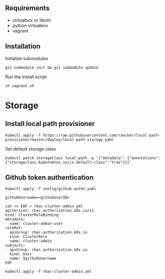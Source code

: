 ## Requirements
- virtualbox or libvirt
- python virtualenv
- vagrant

## Installation
Initialize submodules
```
git submodule init && git submodule update
```
Run the install script
```
sh vagrant.sh
```
# Storage


## Install local path provisioner

```
kubectl apply -f https://raw.githubusercontent.com/rancher/local-path-provisioner/master/deploy/local-path-storage.yaml
```

Set default storage class

```
kubectl patch storageclass local-path -p '{"metadata": {"annotations":{"storageclass.kubernetes.io/is-default-class":"true"}}}'
```

## Github token authentication

```
kubectl apply -f config/github-authn.yaml
```

```
githubUsername=<githubUserID>

cat << EOF > rbac-cluster-admin.yml
apiVersion: rbac.authorization.k8s.io/v1
kind: ClusterRoleBinding
metadata:
  name: cluster-admin-user
roleRef:
  apiGroup: rbac.authorization.k8s.io
  kind: ClusterRole
  name: cluster-admin
subjects:
- apiGroup: rbac.authorization.k8s.io
  kind: User
  name: $githubUsername
EOF

kubectl apply -f rbac-cluster-admin.yml
```

